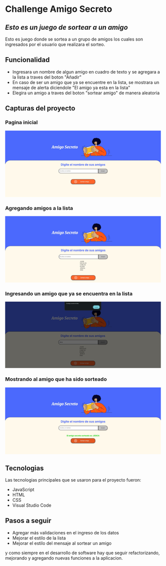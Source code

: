 # Challenge Amigo Secreto
## _Esto es un juego de sortear a un amigo_

Esto es juego donde se sortea a un grupo de amigos los cuales son ingresados por el usuario que realizara el sorteo.

## Funcionalidad
- Ingresara un nombre de algun amigo en cuadro de texto y se agregara a la lista a traves del boton "Añadir"
- En caso de ser un amigo que ya se encuentre en la lista, se mostrara un mensaje de alerta diciendole "El amigo ya esta en la lista"
- Elegira un amigo a traves del boton "sortear amigo" de manera aleatoria

## Capturas del proyecto
### Pagina inicial
![Pagina inicial](assets/screenshots/vista-principal.jpg)

### Agregando amigos a la lista
![Lista de amigos](assets/screenshots/agregando-amigos.jpg)

### Ingresando un amigo que ya se encuentra en la lista
![Mensaje de alerta](assets/screenshots/ingresando-amigo-repetido.jpg)

### Mostrando al amigo que ha sido sorteado
![Amigo sorteado](assets/screenshots/sortear-amigo.jpg)

## Tecnologias

Las tecnologias principales que se usaron para el proyecto fueron:

- JavaScript
- HTML
- CSS
- Visual Studio Code

## Pasos a seguir
- Agregar más validaciones en el ingreso de los datos
- Mejorar el estilo de la lista
- Mejorar el estilo del mensaje al sortear un amigo

y como siempre en el desarrollo de software hay que seguir refactorizando, mejorando y agregando nuevas funciones a la aplicacion.





